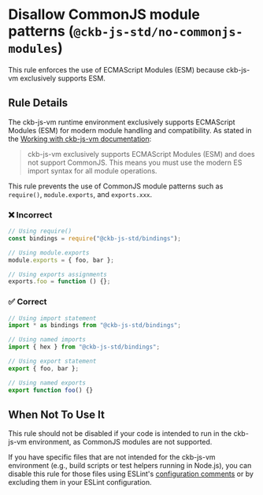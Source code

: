 # Disallow CommonJS module patterns (`@ckb-js-std/no-commonjs-modules`)

<!-- end auto-generated rule header -->

This rule enforces the use of ECMAScript Modules (ESM) because ckb-js-vm exclusively supports ESM.

## Rule Details

The ckb-js-vm runtime environment exclusively supports ECMAScript Modules (ESM) for modern module handling and compatibility. As stated in the [Working with ckb-js-vm documentation](https://github.com/nervosnetwork/ckb-js-vm/tree/main/docs/tutorial/src/ckb-js-vm.md#javascript-module-system):

> ckb-js-vm exclusively supports ECMAScript Modules (ESM) and does not support CommonJS. This means you must use the modern ES import syntax for all module operations.

This rule prevents the use of CommonJS module patterns such as `require()`, `module.exports`, and `exports.xxx`.

### ❌ Incorrect

```js
// Using require()
const bindings = require("@ckb-js-std/bindings");

// Using module.exports
module.exports = { foo, bar };

// Using exports assignments
exports.foo = function () {};
```

### ✅ Correct

```js
// Using import statement
import * as bindings from "@ckb-js-std/bindings";

// Using named imports
import { hex } from "@ckb-js-std/bindings";

// Using export statement
export { foo, bar };

// Using named exports
export function foo() {}
```

## When Not To Use It

This rule should not be disabled if your code is intended to run in the ckb-js-vm environment, as CommonJS modules are not supported.

If you have specific files that are not intended for the ckb-js-vm environment (e.g., build scripts or test helpers running in Node.js), you can disable this rule for those files using ESLint's [configuration comments](https://eslint.org/docs/latest/use/configure/rules#disabling-rules) or by excluding them in your ESLint configuration.
